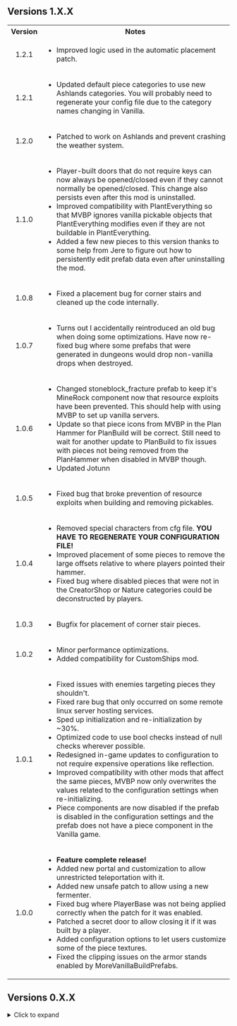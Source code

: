 <div class="header">
	<h2>Versions 1.X.X</h2>
</div>
<table>
	<tbody>
		<tr>
			<th align="center">Version</th>
			<th align="center">Notes</th>
		</tr>
		<tr>
			<td align="center">1.2.1</td>
			<td align="left">
				<ul>
					<li>Improved logic used in the automatic placement patch.</li>
				</ul>
			</td>
		</tr>
		<tr>
			<td align="center">1.2.1</td>
			<td align="left">
				<ul>
					<li>Updated default piece categories to use new Ashlands categories. You will probably need to regenerate your config file due to the category names changing in Vanilla.</li>
				</ul>
			</td>
		</tr>
		<tr>
			<td align="center">1.2.0</td>
			<td align="left">
				<ul>
					<li>Patched to work on Ashlands and prevent crashing the weather system.</li>
				</ul>
			</td>
		</tr>
		<tr>
			<td align="center">1.1.0</td>
			<td align="left">
				<ul>
					<li>Player-built doors that do not require keys can now always be opened/closed even if they cannot normally be opened/closed. This change also persists even after this mod is uninstalled.</li>
					<li>Improved compatibility with PlantEverything so that MVBP ignores vanilla pickable objects that PlantEverything modifies even if they are not buildable in PlantEverything.</li>
					<li>Added a few new pieces to this version thanks to some help from Jere to figure out how to persistently edit prefab data even after uninstalling the mod.</li>
				</ul>
			</td>
		</tr>
		<tr>
			<td align="center">1.0.8</td>
			<td align="left">
				<ul>
					<li>Fixed a placement bug for corner stairs and cleaned up the code internally.</li>
				</ul>
			</td>
		</tr>
		<tr>
			<td align="center">1.0.7</td>
			<td align="left">
				<ul>
					<li>Turns out I accidentally reintroduced an old bug when doing some optimizations. Have now re-fixed bug where some prefabs that were generated in dungeons would drop non-vanilla drops when destroyed.</li>
				</ul>
			</td>
		</tr>
		<tr>
			<td align="center">1.0.6</td>
			<td align="left">
				<ul>
					<li>Changed stoneblock_fracture prefab to keep it's MineRock component now that resource exploits have been prevented. This should help with using MVBP to set up vanilla servers.</li>
					<li>Update so that piece icons from MVBP in the Plan Hammer for PlanBuild will be correct. Still need to wait for another update to PlanBuild to fix issues with pieces not being removed from the PlanHammer when disabled in MVBP though.</li>
					<li>Updated Jotunn</li>
				</ul>
			</td>
		</tr>
		<tr>
			<td align="center">1.0.5</td>
			<td align="left">
				<ul>
					<li>Fixed bug that broke prevention of resource exploits when building and removing pickables.</li>
				</ul>
			</td>
		</tr>
		<tr>
			<td align="center">1.0.4</td>
			<td align="left">
				<ul>
					<li>Removed special characters from cfg file. <b>YOU HAVE TO REGENERATE YOUR CONFIGURATION FILE!</b></li>
					<li>Improved placement of some pieces to remove the large offsets relative to where players pointed their hammer.</li>
					<li>Fixed bug where disabled pieces that were not in the CreatorShop or Nature categories could be deconstructed by players.</li>
				</ul>
			</td>
		</tr>
		<tr>
			<td align="center">1.0.3</td>
			<td align="left">
				<ul>
					<li>Bugfix for placement of corner stair pieces.</li>
				</ul>
			</td>
		</tr>
		<tr>
			<td align="center">1.0.2</td>
			<td align="left">
				<ul>
					<li>Minor performance optimizations.</li>
					<li>Added compatibility for CustomShips mod.</li>
				</ul>
			</td>
		</tr>
		<tr>
			<td align="center">1.0.1</td>
			<td align="left">
				<ul>
					<li>Fixed issues with enemies targeting pieces they shouldn't.</li>
					<li>Fixed rare bug that only occurred on some remote linux server hosting services.</li>
					<li>Sped up initialization and re-initialization by ~30%.</li>
					<li>Optimized code to use bool checks instead of null checks wherever possible.</li>
					<li>Redesigned in-game updates to configuration to not require expensive operations like reflection.</li>
					<li>Improved compatibility with other mods that affect the same pieces, MVBP now only overwrites the values related to the configuration settings when re-initializing.</li>
					<li>Piece components are now disabled if the prefab is disabled in the configuration settings and the prefab does not have a piece component in the Vanilla game.</li>
				</ul>
			</td>
		</tr>
		<tr>
			<td align="center">1.0.0</td>
			<td align="left">
				<ul>
					<li><b>Feature complete release!</b></li>
					<li>Added new portal and customization to allow unrestricted teleportation with it.</li>
					<li>Added new unsafe patch to allow using a new fermenter.</li>
					<li>Fixed bug where PlayerBase was not being applied correctly when the patch for it was enabled.</li>
					<li>Patched a secret door to allow closing it if it was built by a player.</li>
					<li>Added configuration options to let users customize some of the piece textures.</li>
					<li>Fixed the clipping issues on the armor stands enabled by MoreVanillaBuildPrefabs.</li>
				</ul>
			</td>
		</tr>
	</tbody>
</table>

<div class="header">
	<h2>Versions 0.X.X</h2>
</div>
<details>
	<summary>Click to expand</summary>
	<div class="header">
		<h3>Versions 0.6.X</h3>
	</div>
	<details>
		<summary>Click to expand</summary>
		<table>
			<tbody>
				<tr>
					<th align="center">Version</th>
					<th align="center">Notes</th>
				</tr>
				<tr>
					<td align="center">0.6.0</td>
					<td align="left">
						<ul>
							<li>Updated for newest patch</li>
							<li>Changed configuration file format for non-prefab sections to use toggles in-game.</li>
							<li>
								Added configuration options to enable:
								<ul>
									<li>All seasonal pieces.</li>
									<li>Patching siding door pieces placed by players and enable sliding doors by default.</li>
									<li>Patching comfort values for pieces added by this mod.</li>
									<li>Patching new torches, fires, and beds to have a PlayerBase effect.</li>
								</ul>
							</li>
							<li>Added unsafe patch section and the option of enabling new beds for sleeping.</li>
							<li>Improved resource costs and removal of pieces with a MineRock component (the smaller mineable rocks).</li>
							<li>Minor performance optimizations.</li>
						</ul>
					</td>
				</tr>
			</tbody>
		</table>
	</details>
	<div class="header">
		<h3>Versions 0.5.X</h3>
	</div>
	<details>
		<summary>Click to expand</summary>
		<table>
			<tbody>
				<tr>
					<th align="center">Version</th>
					<th align="center">Notes</th>
				</tr>
				<tr>
					<td align="center">0.5.1</td>
					<td align="left">
						<ul>
							<li>Added more null checks to handle other mods destroying prefabs on log-out.</li>
							<li>Set MVBP to ignore prefabs added by Creature Level and Loot Control.</li>
							<li>Improved compatibility with PlanBuild.</li>
						</ul>
					</td>
				</tr>
				<tr>
					<td align="center">0.5.0</td>
					<td align="left">
						<ul>
							<li>Built against new BepInEx and Jotunn.</li>
							<li>Improved default settings so all vanilla prefabs in game version 0.217.25 are placeable.</li>
							<li>Improved removal of custom prefabs with the hammer, vanilla layers are no longer altered under any circumstances.</li>
							<li>Updated for ExtraSnapPointsMadeEasy's new API.</li>
							<li>Improved compatibility with ExpandWorld.</li>
							<li>Fixed issue with one prefab being impossible to unlock.</li>
							<li>Overhauled how mineable prefabs work (see README). You may need to tweak your configuration file to use the prefabs ending in "_frac" or "_destruction" now.</li>
							<li>Fixed bug where CreativeMode pieces that were built by players could be removed by the creator even if they aren't enabled in the config. Now pieces can only by removed via the hammer if they are enabled in the config.</li>
							<li>Global configuration section split into Global, Admin, and Customization in preparation for adding new customization features.</li>
						</ul>
					</td>
				</tr>
			</tbody>
		</table>
	</details>
	<div class="header">
		<h3>Versions 0.4.X</h3>
	</div>
	<details>
		<summary>Click to expand</summary>
		<table>
			<tbody>
				<tr>
					<th align="center">Version</th>
					<th align="center">Notes</th>
				</tr>
				<tr>
					<td align="center">0.4.8</td>
					<td align="left">
						<ul>
							<li>Configuration changes made in-game will now persist properly after logging out.</li>
							<li>Sped up re-initialization slightly.</li>
							<li>Update README with known issues</li>
						</ul>
					</td>
				</tr>
				<tr>
					<td align="center">0.4.7</td>
					<td align="left">
						<ul>
							<li>Hotfix to prevent infinite re-initialization loop in multi-player. Turns out that even if I test with a dedicated server, some bugs only show up with multiple clients.</li>
						</ul>
					</td>
				</tr>
				<tr>
					<td align="center">0.4.6</td>
					<td align="left">
						<ul>
							<li>Fixed issue with server config changes not persisting after log-out unless the server was restarted. Config changes for the server are now saved to the server config file when you log-out.</li>
							<li>Re-enabled prefabs that spawn a MineRock5 component as they can be useful for building islands. A warning about how they work is now automatically added to the piece description.</li>
						</ul>
					</td>
				</tr>
				<tr>
					<td align="center">0.4.5</td>
					<td align="left">
						<ul>
							<li>
								Improved deconstruction of non-WearNTear pieces.
								<ul>
									<li>Destroying player-built pieces via damaging them will always drop the resources for building the piece now.</li>
									<li>Deconstructing non-WearNTear pieces will now destroy them using the Destructible component if it is present (this means removing ice pieces makes them shatter and play the ice SFX).</li>
								</ul>
							</li>
							<li>Added config settings to control piece clipping during placement.</li>
							<li>Patched MineRock script to prevent NRE on newly placed pieces.</li>
							<li>Improved filtering to prevent detecting prefabs that create giant boulders when you remove them.</li>
							<li>Automatically adds missing removal SFX for WearNTear pieces.</li>
							<li>Hotfix for issues with invalid placement due to changing collider layers.</li>
						</ul>
					</td>
				</tr>
				<tr>
					<td align="center">0.4.4</td>
					<td align="left">
						<ul>
							<li>Removed server requirement so that console players can enjoy the mod vicariously through crossplay.</li>
							<li>Improved sorting of prefabs added by this mod (that took a while).</li>
							<li>Added automatic piece classification to hopefully allow correct sorting of pieces from other mods and future updates.</li>
							<li>Improved automatic naming of prefabs.</li>
							<li>Fixed layer issue on some pieces that prevented targeting them for removal.</li>
							<li>Removing pieces now triggers the destruction effects if they exist.</li>
							<li>Fixed possible exploit involving pickables with extra random item drops.</li>
							<li>Patched chair prefabs so you can now sit in them.</li>
							<li>Minor performance optimizations.</li>
							<li>Removed piece descriptions that were duplicates of piece names.</li>
							<li>Disabled a prefab that would disappear 10 seconds after placing it.</li>
							<li>Improved descriptions for several prefabs.</li>
							<li>Removed the snap points added to the center of all prefabs (use ExtraSnapPointsMadeEasy instead).</li>
							<li>Fixed minor compatibility issue with RRR, warning should no longer trigger and MVBP will no longer detect prefabs added by RRR.</li>
							<li>Added config option to enable placing vanilla crops so you can make pretty gardens if you want.</li>
							<li>Added colliders to allow removing large straw rug.</li>
							<li>Tweaked some default resource costs.</li>
						</ul>
					</td>
				</tr>
				<tr>
					<td align="center">0.4.3</td>
					<td align="left">
						<ul>
							<li>
								Added a new piece category "Nature".
								<ul>
									<li>Changed Admin only settings to account for new category.</li>
									<li>Tweaked default configuration to account for new category.</li>
								</ul>
							</li>
							<li>
								Changed how CreativeMode works.
								<ul>
									<li>CreativeMode now sets whether pieces from the CreatorShop and Nature categories are enabled for building.</li>
									<li>Changing the CreativeMode setting now updates while in-game.</li>
								</ul>
							</li>
							<li>Fixed the cloth behaviour on the new ship.</li>
							<li>Tweaked snap points to mimic vanilla pieces more. Can use ExtraSnapPointsMadeEasy if you want more precise snap points.</li>
							<li>Improved compatibility with ExtraSnapPointsMadeEasy to allow dynamically changing extra snap points as MoreVanillaBuildPrefabs dynamically adds/removes build pieces.</li>
							<li>Pickable pieces now drop the pickable item when deconstructed if it has not already been picked.</li>
							<li>ItemStand pieces now drop the attached item when deconstructed if an attached item exists.</li>
						</ul>
					</td>
				</tr>
				<tr>
					<td align="center">0.4.2</td>
					<td align="left">
						<ul>
							<li>Changed mod so that if a client has the mod, then the server they are connecting to must also have the mod (see README for details).</li>
							<li>Implemented a CreativeMode configuration option (see README for details).</li>
							<li>All pieces that are missing placement sound effects now have default sfx assigned based on the required crafting station. (Missing deconstruction sounds effects are not fixed though as that requires adding WearNTear or Destructable components to pieces).</li>
							<li>Fixed bug where deconstructing player-built pieces with world modifiers set to turn off build costs would cause world-generated destruction drops to occur.</li>
							<li>Player-buil5 barrels no longer drop random loot when destroyed. They still do not return the resources used to build them when destroyed (they do return build resources if deconstructed though).</li>
							<li>Patched Dvergr furniture items so they provide support and you can now place item stands on them.</li>
							<li>Patched some more prefabs and improved placement for others, as usual each update.</li>
						</ul>
					</td>
				</tr>
				<tr>
					<td align="center">0.4.1</td>
					<td align="left">
						<ul>
							<li>Minor update to fix the stuttering issue when editing the configuration via the in-game configuration manager. The mod now only updates after closing the configuration manager.</li>
							<li>Tweaked update logic to avoid re-initializing if receiving config data from server or reloading the config file doesn't actually change any config setting values.</li>
							<li>Added some everburning torches and braziers that do not require fuel to the default configuration. Currently they are configured to unlock sometime during the last biome in the current game version.</li>
						</ul>
					</td>
				</tr>
				<tr>
					<td align="center">0.4.0</td>
					<td align="left">
						<ul>
							<li>
								<b>Massive update</b>, I basically re-wrote the mod to allow it to dynamically respond to configuration setting changes while in-game.
							</li>
							<li>Switched to using Jotunn's server syncing features instead of ServerSync.</li>
							<li>Removed Locking Configuration setting. If you install the mod on the server it will now always sync data to clients.</li>
							<li>Change `VerboseMode` to `Verbosity`. There are now three logging levels you can select from to output more or less information. This should make debugging easier when issues are reported.</li>
							<li>Changed some Global configuration setting names to more descriptive.</li>
							<li>Fixed issue where sometimes configuration data from the server wouldn't sync correctly. The mod now always re-initializes the configuration whenever configuration data is received from the server.</li>
							<li>Changed how building and deconstructing pickable objects is handled to prevent exploits.</li>
							<li>Optimized load times for dynamic syncing. The very first time the mod loads on a clean install it takes about ~300 ms as it generates new icons. After that, when the mod initializes or responds to configuration settings changes it averages ~110-160 ms.</li>
							<li>Patched some more prefabs, including making a hidden sailing ship fully functional.</li>
							<li>Various internal tweaks to reduce the odds of compatibility issues with other mods.</li>
							<li>Possibly more stuff I forgot about, it was a pretty big re-write. The new README should still cover everything important though.</li>
						</ul>
					</td>
				</tr>
			</tbody>
		</table>
	</details>
	<div class="header">
		<h3>Versions 0.3.X</h3>
	</div>
	<details>
		<summary>Click to expand</summary>
		<table>
			<tbody>
				<tr>
					<th align="center">Version</th>
					<th align="center">Notes</th>
				</tr>
				<tr>
					<td align="center">0.3.7</td>
					<td align="left">
						<ul>
							<li>Fixed compatibility with WackyDB, (my bad, while rewriting the code to add pieces I switched from a prefix to a postfix).</li>
							<li>Switch stone chest to prefer the one with animations.</li>
							<li>Renaming of custom chests to be more descriptive.</li>
						</ul>
					</td>
				</tr>
				<tr>
					<td align="center">0.3.6</td>
					<td align="left">
						<ul>
							<li>Switched back to custom methods to add pieces as removing pieces added by Jotunn on log out led to unintended behaviour.</li>
							<li>Slightly reduced load times.</li>
							<li>Patched placement of treasure chests so they no longer contain random loot (world-generated treasure chests are unaffected).</li>
							<li>Removed treasure chests that were Duplicates of each other.</li>
						</ul>
					</td>
				</tr>
				<tr>
					<td align="center">0.3.5</td>
					<td align="left">
						<ul>
							<li>Switched back to adding pieces via Jotunn.</li>
							<li>More automatic naming improvements.</li>
							<li>Quick fix for null exception error that broke the mod last release (Somehow the option that allowed me to reference the publicized assembles got unchecked).</li>
							<li>
								Changed ModGUID to match mod name. <b>This changes the name of your cfg file. So after it regenerates copy over any changes you've made via a text editor and delete your old one.</b>
							</li>
						</ul>
					</td>
				</tr>
				<tr>
					<td align="center">0.3.4</td>
					<td align="left">
						<ul>
							<li>
								Improved naming for custom pieces in hammer build table.
								<ul>
									<li>Format of custom piece names is now consistent with vanilla name formatting.</li>
									<li>Some spelling inconsistencies from the game's internal ID's have been corrected.</li>
								</ul>
							</li>
							<li>Automatically add hover text if missing for custom pieces (depending on the piece it still may not display).</li>
							<li>Patched and enabled more prefabs by default.</li>
							<li>Disabled a prefab that explodes into a giant boulder when hit with a pickaxe (Thanks Cass!)</li>
							<li>Tweaked build requirements and costs for some prefabs.</li>
							<li>
								Patched placement of several pieces.
								<ul>
									<li>Improved placement of dvergr poles and wood pieces.</li>
									<li>Fixed issue with some black marble pieces moving after placement due to discrepancy between colliders and rigid bodies.</li>
								</ul>
							</li>
							<li>Changed how piece Icons are generated to hopefully fix the lighting issue with some icons.</li>
						</ul>
					</td>
				</tr>
				<tr>
					<td align="center">0.3.3</td>
					<td align="left">
						<ul>
							<li>Fix color artifacts in custom piece icons (Thanks again for your help Margmas).</li>
							<li>Fix bug that I accidentally re-introduced where world-generated CreatorShop pieces could be deconstructed.</li>
							<li>Added SearsCatalog as a Thunderstore dependency.</li>
							<li>More internal refactoring and clean-up to get ready for possibly adding some new features.</li>
						</ul>
					</td>
				</tr>
				<tr>
					<td align="center">0.3.2</td>
					<td align="left">
						<ul>
							<li>Update to Jotunn 2.14.4</li>
							<li>Changed priority of patch for adding prefabs to fix partial incomparability with WackyDB.</li>
							<li>Internal refactoring to clean up code and make managing methods easier.</li>
							<li>Enabled some more pieces by default.</li>
							<li>
								Added EffectsList patch from PotteryBarn to fix null exceptions when using custom Armor Stands.
							</li>
						</ul>
					</td>
				</tr>
				<tr>
					<td align="center">0.3.1</td>
					<td align="left">
						<ul>
							<li>Added NullException checks to fix compatibility issues with CreatureLevelAndLootControl.</li>
							<li>
								Changed mod to search for prefabs every time a game session is joined (has minimal impact on load time, < 50 ms on average) to prevent null prefab errors.
							</li>
							<li>Added error handling to catch incorrect build requirement ID's and throw a warning to the log.</li>
							<li>
								Thanks to Cass again for letting me know about the compatibility issue and testing out the fixes.
							</li>
						</ul>
					</td>
				</tr>
				<tr>
					<td align="center">0.3.0</td>
					<td align="left">
						<ul>
							<li>Implemented built-in cfg file watcher to ensure changes made to cfg file are not erased.</li>
							<li>Fixed crashing issue with some prefabs and re-enabled them by default.</li>
							<li>Changed when custom pieces are added to wait until after receiving data from ServerSync (Thanks to Cass for reporting the issue and to Wackymole for helping figure out which method to patch).</li>
							<li>Changed method of adding custom pieces due to Null Exception error caused by adding pieces with Jotunn after ZNet.Start(), will probably switch back after Jotunn updates.</li>
						</ul>
					</td>
				</tr>
			</tbody>
		</table>
	</details>
	<div class="header">
		<h3>Versions 0.2.X</h3>
	</div>
	<details>
		<summary>Click to expand</summary>
		<table>
			<tbody>
				<tr>
					<td align="center">0.2.2</td>
					<td align="left">
						<ul>
							<li>Added null check to EnsureNoDuplicateZNetView(), should resolve issues caused when rejoining servers (Thanks to Cass on the Odinplus for reporting the bug).</li>
							<li>Mod now saves the cfg file on logout, should hopefully preserve changes made to it before reading from it when rejoining a server.</li>
						</ul>
					</td>
				</tr>
				<tr>
					<td align="center">0.2.1</td>
					<td align="left">
						<ul>
							<li>Fixed clipping and placement for several prefabs.</li>
							<li>Adjusted snap points on a few prefabs.</li>
							<li>Disabled CargoCrate prefab due to it deleting itself when placed because the inventory is empty.</li>
							<li>Code clean up.</li>
						</ul>
					</td>
				</tr>
				<tr>
					<td align="center">0.2.0</td>
					<td align="left">
						<ul>
							<li>Reduced load time from ~30 seconds to ~0.5 seconds (Thanks to onnan for reporting the issue and to Margmas on the OdinPlus discord for the tip on reducing config file load times).</li>
							<li>Switched to using ZNetScene for patch to trigger removal of custom pieces on logout.</li>
							<li>Internal code refactoring and clean up.</li>
						</ul>
					</td>
				</tr>
			</tbody>
		</table>
	</details>
	<div class="header">
		<h3>Versions 0.1.X</h3>
	</div>
	<details>
		<summary>Click to expand</summary>
		<table>
			<tbody>
				<tr>
					<td align="center">0.1.4</td>
					<td align="left">
						<ul>
							<li>Updated for patch 0.217.22</li>
						</ul>
					</td>
				</tr>
				<tr>
					<td align="center">0.1.3</td>
					<td align="left">
						<ul>
							<li>Updated for Jotunn 2.14.2</li>
							<li>Removed three prefabs that caused a crash when re-logging (should fix compatibility issues with the Multiverse mod).</li>
							<li>Improved load times when re-logging.</li>
							<li>Changed method of adding custom build pieces to respect server configuration when changing between servers without restarting the game.</li>
							<li>
								Added configuration option to restrict placement of CreatorShop pieces to Admins.
							</li>
						</ul>
					</td>
				</tr>
				<tr>
					<td align="center">0.1.1/0.1.2</td>
					<td align="left">
						<ul>
							<li>Fixed ILRepacker not merging ServerSync assembly when creating Release version of Thunderstore mod package (Thanks to BLUBBSON on Github for letting me know about the bug).</li>
						</ul>
					</td>
				</tr>
				<tr>
					<td align="center">0.1.0</td>
					<td align="left">
						<b>Major Updates</b>
						<ul>
							<li>Implemented configuration syncing with server.</li>
							<li>Added a setting to allow admins to deconstruct CreatorShop pieces built by other players.</li>
							<li>Add a configuration option for each prefab that enables a generic collision patch to allow users to possibly fix placing prefabs that have not been custom patched yet.</li>
							<li>Improved configuration file to provide configuration descriptions and a list of acceptable values for each configuration option.</li>
							<li>Crafting station names in configuration settings are now descriptive instead of based on the item_id in-game.</li>
						</ul>
						<b>Minor updates</b>
						<ul>
							<li>Tweaked resource requirements for better balance.</li>
							<li>Enabled more build pieces by default after tweaking the resource requirements to prevent them unlocking several biomes before they would normally be encountered by players.</li>
							<li>Fixed Github link in Thunderstore manifest (had copied the wrong template manifest when I remade it).</li>
							<li>Improved README formatting and fixed spelling/grammar in various places.</li>
						</ul>
					</td>
				</tr>
			</tbody>
		</table>
	</details>
	<div class="header">
		<h3>Versions 0.0.X</h3>
	</div>
	<details>
		<summary>Click to expand</summary>
		<table>
			<tbody>
				<tr>
					<td align="center">0.0.3</td>
					<td align="left">
						<ul>
							<li>World-generated pieces now drop only their default resource drops while player-built pieces drop only the resources used to build them.</li>
							<li>README updated and cleaned up (that's what I get for writing it at 1am last time).</li>
							<li>
								Configuration file naming scheme changed due to automating the process. <b>You need to regenerate your configuration file and copy over any customizations you made.</b>
							</li>
						</ul>
					</td>
				</tr>
				<tr>
					<td align="center">0.0.2</td>
					<td align="left">
						<ul>
							<li>Updated README and added links to source code.</li>
						</ul>
					</td>
				</tr>
				<tr>
					<td align="center">0.0.1</td>
					<td align="left">
						<ul>
							<li>Initial release.</li>
						</ul>
					</td>
				</tr>
			</tbody>
		</table>
	</details>
</details>
